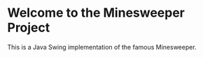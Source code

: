 # Welcome to the Minesweeper Project

This is a Java Swing implementation of the famous Minesweeper.
